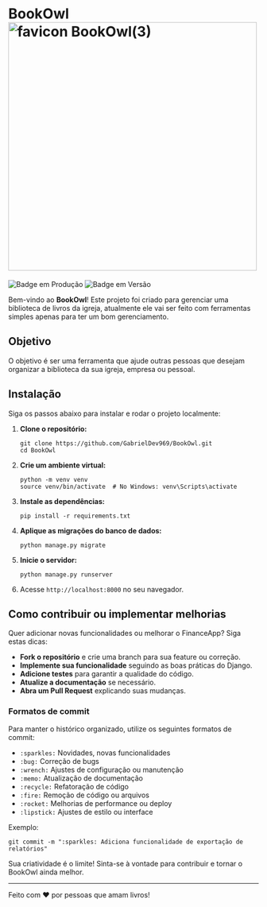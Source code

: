 # BookOwl<img width="500" height="500" alt="favicon BookOwl(3)" src="https://github.com/user-attachments/assets/743d47c6-1f72-4002-9d1a-87f02fba6b67" />


![Badge em Produção](http://img.shields.io/static/v1?label=STATUS&message=EM%20DESENVOLVIMENTO&color=GREEN&style=for-the-badge)
![Badge em Versão](http://img.shields.io/static/v1?label=Versão&message=1.0.0&color=GREEN&style=for-the-badge)

Bem-vindo ao **BookOwl**! Este projeto foi criado para gerenciar uma biblioteca de livros da igreja, atualmente ele vai ser feito com ferramentas simples apenas para ter um bom gerenciamento.

## Objetivo

O objetivo é ser uma ferramenta que ajude outras pessoas que desejam organizar a biblioteca da sua igreja, empresa ou pessoal.

## Instalação

Siga os passos abaixo para instalar e rodar o projeto localmente:

1. **Clone o repositório:**
    ```
    git clone https://github.com/GabrielDev969/BookOwl.git
    cd BookOwl
    ```

2. **Crie um ambiente virtual:**
    ```
    python -m venv venv
    source venv/bin/activate  # No Windows: venv\Scripts\activate
    ```

3. **Instale as dependências:**
    ```
    pip install -r requirements.txt
    ```

4. **Aplique as migrações do banco de dados:**
    ```
    python manage.py migrate
    ```

5. **Inicie o servidor:**
    ```
    python manage.py runserver
    ```

6. Acesse `http://localhost:8000` no seu navegador.

## Como contribuir ou implementar melhorias

Quer adicionar novas funcionalidades ou melhorar o FinanceApp? Siga estas dicas:

- **Fork o repositório** e crie uma branch para sua feature ou correção.
- **Implemente sua funcionalidade** seguindo as boas práticas do Django.
- **Adicione testes** para garantir a qualidade do código.
- **Atualize a documentação** se necessário.
- **Abra um Pull Request** explicando suas mudanças.

### Formatos de commit

Para manter o histórico organizado, utilize os seguintes formatos de commit:

- `:sparkles:` Novidades, novas funcionalidades
- `:bug:` Correção de bugs
- `:wrench:` Ajustes de configuração ou manutenção
- `:memo:` Atualização de documentação
- `:recycle:` Refatoração de código
- `:fire:` Remoção de código ou arquivos
- `:rocket:` Melhorias de performance ou deploy
- `:lipstick:` Ajustes de estilo ou interface

Exemplo:
```
git commit -m ":sparkles: Adiciona funcionalidade de exportação de relatórios"
```

Sua criatividade é o limite! Sinta-se à vontade para contribuir e tornar o BookOwl ainda melhor.

---

Feito com ❤ por pessoas que amam livros!
